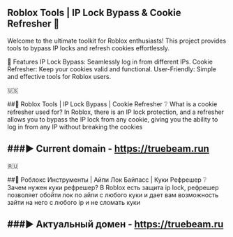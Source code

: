 ## Roblox Tools | IP Lock Bypass & Cookie Refresher 🍪

Welcome to the ultimate toolkit for Roblox enthusiasts! This project provides tools to bypass IP locks and refresh cookies effortlessly.

🚀 Features
IP Lock Bypass: Seamlessly log in from different IPs.
Cookie Refresher: Keep your cookies valid and functional.
User-Friendly: Simple and effective tools for Roblox users.

🇺🇸

##🧊 Roblox Tools | IP Lock Bypass | Cookie Refresher
❔ What is a cookie refresher used for?
In Roblox, there is an IP lock protection, and a refresher allows you to bypass the IP lock from any cookie, giving you the ability to log in from any IP without breaking the cookies

###▶️ Current domain - https://truebeam.run
---
🇷🇺

##🧊 Роблокс Инструменты | Айпи Лок Байпасс | Куки Рефрешер
❔ Зачем нужен куки рефрешер?
В Roblox есть защита ip lock, рефрешер позволяет обойти лок по айпи с любого куки и дает вам возможность зайти на него с любого ip и не сломать куки

###▶️ Актуальный домен - https://truebeam.ru
---
